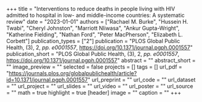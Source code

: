 +++
title = "Interventions to reduce deaths in people living with HIV admitted to hospital in low- and middle-income countries: A systematic review"
date = "2023-01-01"
authors = ["Rachael M. Burke", "Hussein H. Twabi", "Cheryl Johnston", "Marriott Nliwasa", "Ankur Gupta-Wright", "Katherine Fielding", "Nathan Ford", "Peter MacPherson", "Elizabeth L. Corbett"]
publication_types = ["2"]
publication = "PLOS Global Public Health, (3), 2, _pp. e0001557_, https://doi.org/10.1371/journal.pgph.0001557"
publication_short = "PLOS Global Public Health, (3), 2, _pp. e0001557_, https://doi.org/10.1371/journal.pgph.0001557"
abstract = ""
abstract_short = ""
image_preview = ""
selected = false
projects = []
tags = []
url_pdf = "https://journals.plos.org/globalpublichealth/article?id=10.1371/journal.pgph.0001557"
url_preprint = ""
url_code = ""
url_dataset = ""
url_project = ""
url_slides = ""
url_video = ""
url_poster = ""
url_source = ""
math = true
highlight = true
[header]
image = ""
caption = ""
+++

